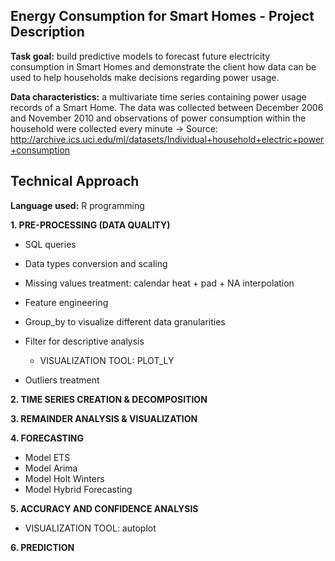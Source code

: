 ## Energy Consumption for Smart Homes - Project Description 

**Task goal:** build predictive models to forecast future electricity consumption in Smart Homes and demonstrate the client how data can be used to help households make decisions regarding power usage. 

**Data characteristics:** a multivariate time series containing power usage records of a Smart Home. The data was collected between December 2006 and November 2010 and observations of power consumption within the household were collected every minute
-> Source: http://archive.ics.uci.edu/ml/datasets/Individual+household+electric+power+consumption


## Technical Approach
**Language used:** R programming

**1. PRE-PROCESSING (DATA QUALITY)**
- SQL queries
- Data types conversion and scaling
- Missing values treatment: calendar heat + pad + NA interpolation

- Feature engineering
- Group_by to visualize different data granularities 
- Filter for descriptive analysis
  * VISUALIZATION TOOL: PLOT_LY

- Outliers treatment


**2. TIME SERIES CREATION & DECOMPOSITION**

**3. REMAINDER ANALYSIS & VISUALIZATION**


**4. FORECASTING**
- Model ETS
- Model Arima
- Model Holt Winters
- Model Hybrid Forecasting

**5. ACCURACY AND CONFIDENCE ANALYSIS**
  * VISUALIZATION TOOL: autoplot

**6. PREDICTION**
